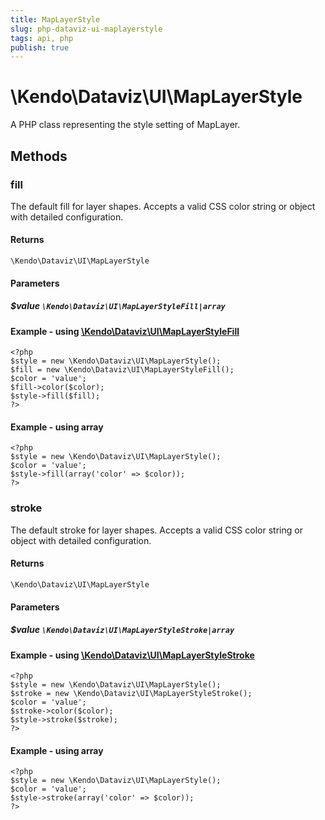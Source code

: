```yaml
---
title: MapLayerStyle
slug: php-dataviz-ui-maplayerstyle
tags: api, php
publish: true
---
```


# \Kendo\Dataviz\UI\MapLayerStyle

A PHP class representing the style setting of MapLayer.


## Methods

### fill

The default fill for layer shapes.
Accepts a valid CSS color string or object with detailed configuration.

#### Returns
`\Kendo\Dataviz\UI\MapLayerStyle`

#### Parameters

##### $value `\Kendo\Dataviz\UI\MapLayerStyleFill|array`


#### Example - using [\Kendo\Dataviz\UI\MapLayerStyleFill](/kendo-ui/api/wrappers/php/Kendo/Dataviz/UI/MapLayerStyleFill)
    <?php
    $style = new \Kendo\Dataviz\UI\MapLayerStyle();
    $fill = new \Kendo\Dataviz\UI\MapLayerStyleFill();
    $color = 'value';
    $fill->color($color);
    $style->fill($fill);
    ?>

#### Example - using array

    <?php
    $style = new \Kendo\Dataviz\UI\MapLayerStyle();
    $color = 'value';
    $style->fill(array('color' => $color));
    ?>

### stroke

The default stroke for layer shapes.
Accepts a valid CSS color string or object with detailed configuration.

#### Returns
`\Kendo\Dataviz\UI\MapLayerStyle`

#### Parameters

##### $value `\Kendo\Dataviz\UI\MapLayerStyleStroke|array`


#### Example - using [\Kendo\Dataviz\UI\MapLayerStyleStroke](/kendo-ui/api/wrappers/php/Kendo/Dataviz/UI/MapLayerStyleStroke)
    <?php
    $style = new \Kendo\Dataviz\UI\MapLayerStyle();
    $stroke = new \Kendo\Dataviz\UI\MapLayerStyleStroke();
    $color = 'value';
    $stroke->color($color);
    $style->stroke($stroke);
    ?>

#### Example - using array

    <?php
    $style = new \Kendo\Dataviz\UI\MapLayerStyle();
    $color = 'value';
    $style->stroke(array('color' => $color));
    ?>

